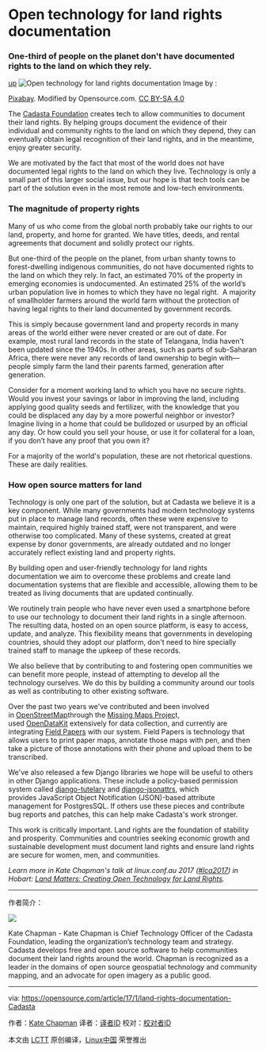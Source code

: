 Open technology for land rights documentation
============================================================

### One-third of people on the planet don't have documented rights to the land on which they rely.

[up][3]
 ![Open technology for land rights documentation](https://opensource.com/sites/default/files/styles/image-full-size/public/images/life/life_tree_clouds.png?itok=dSV0oTDS "Open technology for land rights documentation") 
Image by : 

[Pixabay][4]. Modified by Opensource.com. [CC BY-SA 4.0][5]

The [Cadasta Foundation][6] creates tech to allow communities to document their land rights. By helping groups document the evidence of their individual and community rights to the land on which they depend, they can eventually obtain legal recognition of their land rights, and in the meantime, enjoy greater security.

We are motivated by the fact that most of the world does not have documented legal rights to the land on which they live. Technology is only a small part of this larger social issue, but our hope is that tech tools can be part of the solution even in the most remote and low-tech environments.

### The magnitude of property rights

Many of us who come from the global north probably take our rights to our land, property, and home for granted. We have titles, deeds, and rental agreements that document and solidly protect our rights.

But one-third of the people on the planet, from urban shanty towns to forest-dwelling indigenous communities, do not have documented rights to the land on which they rely. In fact, an estimated 70% of the property in emerging economies is undocumented. An estimated 25% of the world’s urban population live in homes to which they have no legal right.  A majority of smallholder farmers around the world farm without the protection of having legal rights to their land documented by government records.

This is simply because government land and property records in many areas of the world either were never created or are out of date. For example, most rural land records in the state of Telangana, India haven't been updated since the 1940s. In other areas, such as parts of sub-Saharan Africa, there were never any records of land ownership to begin with—people simply farm the land their parents farmed, generation after generation.

Consider for a moment working land to which you have no secure rights. Would you invest your savings or labor in improving the land, including applying good quality seeds and fertilizer, with the knowledge that you could be displaced any day by a more powerful neighbor or investor? Imagine living in a home that could be bulldozed or usurped by an official any day. Or how could you sell your house, or use it for collateral for a loan, if you don’t have any proof that you own it?

For a majority of the world's population, these are not rhetorical questions. These are daily realities.

### How open source matters for land

Technology is only one part of the solution, but at Cadasta we believe it is a key component. While many governments had modern technology systems put in place to manage land records, often these were expensive to maintain, required highly trained staff, were not transparent, and were otherwise too complicated. Many of these systems, created at great expense by donor governments, are already outdated and no longer accurately reflect existing land and property rights.

By building open and user-friendly technology for land rights documentation we aim to overcome these problems and create land documentation systems that are flexible and accessible, allowing them to be treated as living documents that are updated continually.

We routinely train people who have never even used a smartphone before to use our technology to document their land rights in a single afternoon. The resulting data, hosted on an open source platform, is easy to access, update, and analyze. This flexibility means that governments in developing countries, should they adopt our platform, don't need to hire specially trained staff to manage the upkeep of these records.

We also believe that by contributing to and fostering open communities we can benefit more people, instead of attempting to develop all the technology ourselves. We do this by building a community around our tools as well as contributing to other existing software.

Over the past two years we've contributed and been involved in [OpenStreetMap][7]through the [Missing Maps Projec][8]t, used [OpenDataKit][9] extensively for data collection, and currently are integrating [Field Papers][10] with our system. Field Papers is technology that allows users to print paper maps, annotate those maps with pen, and then take a picture of those annotations with their phone and upload them to be transcribed.

We've also released a few Django libraries we hope will be useful to others in other Django applications. These include a policy-based permission system called [django-tutelary][11] and [django-jsonattrs][12], which provides JavaScript Object Notification (JSON)-based attribute management for PostgresSQL. If others use these pieces and contribute bug reports and patches, this can help make Cadasta's work stronger.

This work is critically important. Land rights are the foundation of stability and prosperity. Communities and countries seeking economic growth and sustainable development must document land rights and ensure land rights are secure for women, men, and communities.

_Learn more in Kate Chapman's talk at linux.conf.au 2017 ([#lca2017][1]) in Hobart: [Land Matters: Creating Open Technology for Land Rights][2]._

--------------------------------------------------------------------------------

作者简介：

![](https://opensource.com/sites/default/files/styles/profile_pictures/public/pictures/kate-crop.jpg?itok=JkHxWrIQ)

Kate Chapman - Kate Chapman is Chief Technology Officer of the Cadasta Foundation, leading the organization’s technology team and strategy. Cadasta develops free and open source software to help communities document their land rights around the world. Chapman is recognized as a leader in the domains of open source geospatial technology and community mapping, and an advocate for open imagery as a public good.

--------------------------------------------------------------------------------


via: https://opensource.com/article/17/1/land-rights-documentation-Cadasta

作者：[Kate Chapman][a]
译者：[译者ID](https://github.com/译者ID)
校对：[校对者ID](https://github.com/校对者ID)

本文由 [LCTT](https://github.com/LCTT/TranslateProject) 原创编译，[Linux中国](https://linux.cn/) 荣誉推出

[a]:https://opensource.com/users/wonderchook
[1]:https://twitter.com/search?q=%23lca2017&src=typd
[2]:https://linux.conf.au/schedule/presentation/50/
[3]:https://opensource.com/article/17/1/land-rights-documentation-Cadasta?rate=E8gJkvb1mbBXytsZiKA_ZtBCOvpi41nDSfz4R8tNnoc
[4]:https://pixabay.com/en/tree-field-cornfield-nature-247122/
[5]:https://creativecommons.org/licenses/by-sa/4.0/
[6]:http://cadasta.org/
[7]:http://www.openstreetmap.org/
[8]:http://www.missingmaps.org/
[9]:https://opendatakit.org/
[10]:http://fieldpapers.org/
[11]:https://github.com/Cadasta/django-tutelary
[12]:https://github.com/Cadasta/django-jsonattrs
